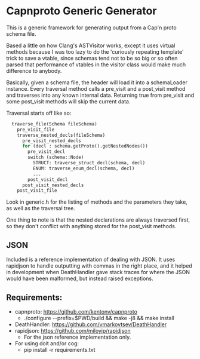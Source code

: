 Capnproto Generic Generator
===========================

This is a generic framework for generating output from a Cap'n proto schema file.

Based a little on how Clang's ASTVisitor works, except it uses virtual methods
because I was too lazy to do the 'curiously repeating template' trick to save a
vtable, since schemas tend not to be so big or so often parsed that performance
of vtables in the visitor class would make much difference to anybody.

Basically, given a schema file, the header will load it into a schemaLoader
instance. Every traversal method calls a pre_visit and a post_visit method and
traverses into any known internal data. Returning true from pre_visit and some
post_visit methods will skip the current data.

Traversal starts off like so:
```python
  traverse_file(Schema fileSchema)
    pre_visit_file
    traverse_nested_decls(fileSchema)
      pre_visit_nested_decls
      for (decl : schema.getProto().getNestedNodes())
        pre_visit_decl
        switch (schema::Node)
          STRUCT: traverse_struct_decl(schema, decl)
          ENUM: traverse_enum_decl(schema, decl)
          ...
        post_visit_decl
      post_visit_nested_decls
    post_visit_file
```
Look in generic.h for the listing of methods and the parameters they take, as
well as the traversal tree.

One thing to note is that the nested declarations are always traversed first,
so they don't conflict with anything stored for the post_visit methods.


JSON
----

Included is a reference implementation of dealing with JSON. It uses rapidjson
to handle outputting with commas in the right place, and it helped in
development when DeathHandler gave stack traces for where the JSON would have
been malformed, but instead raised exceptions.



Requirements:
-------------

* capnproto: https://github.com/kentonv/capnproto
  * ./configure --prefix=$PWD/build && make -j8 && make install
* DeathHandler: https://github.com/vmarkovtsev/DeathHandler
* rapidjson: https://github.com/miloyip/rapidjson
  * For the json reference implementation only.
* For using doit and/or cog:
  * pip install -r requirements.txt
